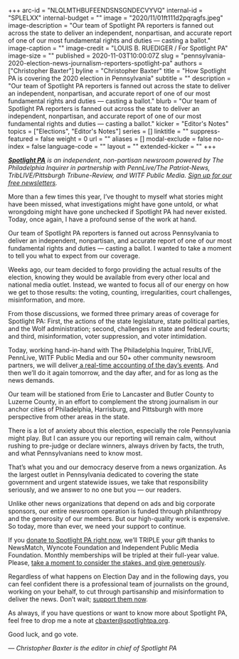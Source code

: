 +++
arc-id = "NLQLMTHBUFEENDSNSGNDECVYVQ"
internal-id = "SPLELXX"
internal-budget = ""
image = "2020/11/01ft111d2pqragfs.jpeg"
image-description = "Our team of Spotlight PA reporters is fanned out across the state to deliver an independent, nonpartisan, and accurate report of one of our most fundamental rights and duties — casting a ballot."
image-caption = ""
image-credit = "LOUIS B. RUEDIGER / For Spotlight PA"
image-size = ""
published = 2020-11-03T10:00:07Z
slug = "pennsylvania-2020-election-news-journalism-reporters-spotlight-pa"
authors = ["Christopher Baxter"]
byline = "Christopher Baxter"
title = "How Spotlight PA is covering the 2020 election in Pennsylvania"
subtitle = ""
description = "Our team of Spotlight PA reporters is fanned out across the state to deliver an independent, nonpartisan, and accurate report of one of our most fundamental rights and duties — casting a ballot."
blurb = "Our team of Spotlight PA reporters is fanned out across the state to deliver an independent, nonpartisan, and accurate report of one of our most fundamental rights and duties — casting a ballot."
kicker = "Editor's Notes"
topics = ["Elections", "Editor's Notes"]
series = []
linktitle = ""
suppress-featured = false
weight = 0
url = ""
aliases = []
modal-exclude = false
no-index = false
language-code = ""
layout = ""
extended-kicker = ""
+++

<a href="https://www.spotlightpa.org/"><i><b>Spotlight PA</b></i></a><i> is an independent, non-partisan newsroom powered by The Philadelphia Inquirer in partnership with PennLive/The Patriot-News, TribLIVE/Pittsburgh Tribune-Review, and WITF Public Media. </i><a href="https://www.spotlightpa.org/newsletters"><i>Sign up for our free newsletters</i></a><i>.</i>

More than a few times this year, I’ve thought to myself what stories might have been missed, what investigations might have gone untold, or what wrongdoing might have gone unchecked if Spotlight PA had never existed. Today, once again, I have a profound sense of the work at hand.

Our team of Spotlight PA reporters is fanned out across Pennsylvania to deliver an independent, nonpartisan, and accurate report of one of our most fundamental rights and duties — casting a ballot. I wanted to take a moment to tell you what to expect from our coverage.

Weeks ago, our team decided to forgo providing the actual results of the election, knowing they would be available from every other local and national media outlet. Instead, we wanted to focus all of our energy on how we get to those results: the voting, counting, irregularities, court challenges, misinformation, and more.

From those discussions, we formed three primary areas of coverage for Spotlight PA: First, the actions of the state legislature, state political parties, and the Wolf administration; second, challenges in state and federal courts; and third, misinformation, voter suppression, and voter intimidation.

Today, working hand-in-hand with The Philadelphia Inquirer, TribLIVE, PennLive, WITF Public Media and our 50+ other community newsroom partners, we will deliver<a href="https://www.spotlightpa.org/news/2020/11/pennsylvania-2020-election-live-blog-updates-donald-trump-joe-biden/"> a real-time accounting of the day’s events</a>. And then we’ll do it again tomorrow, and the day after, and for as long as the news demands.

<script src="https://www.spotlightpa.org/embed.js" async></script><div data-spl-embed-version="1" data-spl-src="https://www.spotlightpa.org/embeds/donate/?teaser_text=Spotlight%20PA%20provides%20essential%2C%20public-service%20journalism%20about%20Pennsylvania%20thank%20to%20readers%20like%20you.%20For%20a%20limited%20time%2C%20become%20a%20member%20and%20your%20contribution%20will%20be%20TRIPLED.&cta_text=YES%2C%20TRIPLE%20MY%20GIFT&eyebrow_text=BECOME%20A%20MEMBER"></div>

Our team will be stationed from Erie to Lancaster and Butler County to Luzerne County, in an effort to complement the strong journalism in our anchor cities of Philadelphia, Harrisburg, and Pittsburgh with more perspective from other areas in the state.

There is a lot of anxiety about this election, especially the role Pennsylvania might play. But I can assure you our reporting will remain calm, without rushing to pre-judge or declare winners, always driven by facts, the truth, and what Pennsylvanians need to know most.

That’s what you and our democracy deserve from a news organization. As the largest outlet in Pennsylvania dedicated to covering the state government and urgent statewide issues, we take that responsibility seriously, and we answer to no one but you — our readers.

Unlike other news organizations that depend on ads and big corporate sponsors, our entire newsroom operation is funded through philanthropy and the generosity of our members. But our high-quality work is expensive. So today, more than ever, we need your support to continue.

If you <a href="https://www.spotlightpa.org/donate">donate to Spotlight PA right now</a>, we’ll TRIPLE your gift thanks to NewsMatch, Wyncote Foundation and Independent Public Media Foundation. Monthly memberships will be tripled at their full-year value. Please, <a href="https://www.spotlightpa.org/donate">take a moment to consider the stakes, and give generously</a>.

Regardless of what happens on Election Day and in the following days, you can feel confident there is a professional team of journalists on the ground, working on your behalf, to cut through partisanship and misinformation to deliver the news. Don’t wait; <a href="https://www.spotlightpa.org/donate">support them now</a>.

As always, if you have questions or want to know more about Spotlight PA, feel free to drop me a note at <a href="mailto:cbaxter@spotlightpa.org">cbaxter@spotlightpa.org</a>.

Good luck, and go vote.

<i>— Christopher Baxter is the editor in chief of Spotlight PA</i>
